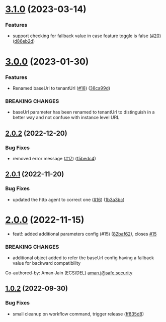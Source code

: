 # [3.1.0](https://github.com/Safe-Security/unleash-client/compare/v3.0.0...v3.1.0) (2023-03-14)


### Features

* support checking for fallback value in case feature toggle is false ([#20](https://github.com/Safe-Security/unleash-client/issues/20)) ([d86eb2d](https://github.com/Safe-Security/unleash-client/commit/d86eb2db35a4515ba5f001bd5c6f1298a90fbea3))

# [3.0.0](https://github.com/Safe-Security/unleash-client/compare/v2.0.2...v3.0.0) (2023-01-30)


### Features

* Renamed baseUrl to tenantUrl ([#18](https://github.com/Safe-Security/unleash-client/issues/18)) ([38ca99d](https://github.com/Safe-Security/unleash-client/commit/38ca99dc8f7cc1a93b9d108e35aa7c2e27821ca8))


### BREAKING CHANGES

* baseUrl parameter has been renamed to tenantUrl to distinguish in a better way and not confuse with instance level URL

## [2.0.2](https://github.com/Safe-Security/unleash-client/compare/v2.0.1...v2.0.2) (2022-12-20)


### Bug Fixes

* removed error message ([#17](https://github.com/Safe-Security/unleash-client/issues/17)) ([f5bedc4](https://github.com/Safe-Security/unleash-client/commit/f5bedc425639fa14e6859aa637b96aae46cb7324))

## [2.0.1](https://github.com/Safe-Security/unleash-client/compare/v2.0.0...v2.0.1) (2022-11-20)


### Bug Fixes

* updated the http agent to correct one ([#16](https://github.com/Safe-Security/unleash-client/issues/16)) ([1b3a3bc](https://github.com/Safe-Security/unleash-client/commit/1b3a3bc40c92c8e9e75382a7e690cfa791a08f20))

# [2.0.0](https://github.com/Safe-Security/unleash-client/compare/v1.0.2...v2.0.0) (2022-11-15)


* feat!: added additional parameters config (#15) ([82baf62](https://github.com/Safe-Security/unleash-client/commit/82baf62990611de3351c614fd8d17319224d6787)), closes [#15](https://github.com/Safe-Security/unleash-client/issues/15)


### BREAKING CHANGES

* additional object added to refer the baseUrl config having a fallback value for backward compatibility

Co-authored-by: Aman Jain (ECS/DEL) <aman.j@safe.security>

## [1.0.2](https://github.com/Safe-Security/unleash-client/compare/v1.0.1...v1.0.2) (2022-09-30)


### Bug Fixes

* small cleanup on workflow command, trigger release ([ff835d8](https://github.com/Safe-Security/unleash-client/commit/ff835d8a573a9de5b2b5e2031e7fd2fdf9fc7134))
